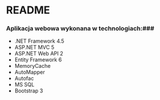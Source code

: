 # README #

### Aplikacja webowa wykonana w technologiach:###

* .NET Framework 4.5
* ASP.NET MVC 5
* ASP.NET Web API 2
* Entity Framework 6
* MemoryCache
* AutoMapper
* Autofac
* MS SQL
* Bootstrap 3
